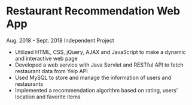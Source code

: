 # Restaurant Recommendation Web App 

Aug. 2018 - Sept. 2018 
Independent Project

+ Utilized HTML, CSS, jQuery, AJAX and JavaScript to make a dynamic and interactive web page
+ Developed a web service with Java Servlet and RESTful API to fetch restaurant data from Yelp API
+ Used MySQL to store and manage the information of users and restaurants
+ Implemented a recommendation algorithm based on rating, users’ location and favorite items
